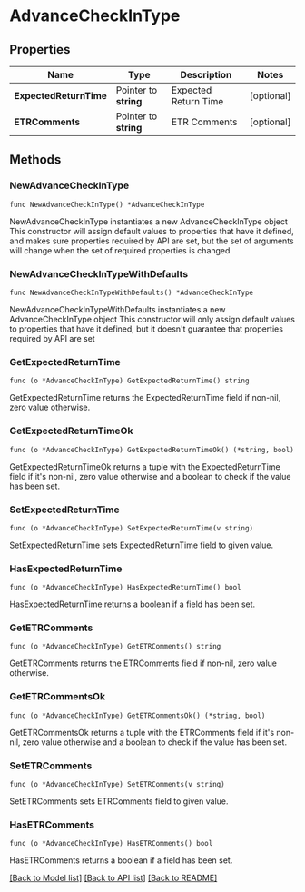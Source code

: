 # AdvanceCheckInType

## Properties

Name | Type | Description | Notes
------------ | ------------- | ------------- | -------------
**ExpectedReturnTime** | Pointer to **string** | Expected Return Time | [optional] 
**ETRComments** | Pointer to **string** | ETR Comments | [optional] 

## Methods

### NewAdvanceCheckInType

`func NewAdvanceCheckInType() *AdvanceCheckInType`

NewAdvanceCheckInType instantiates a new AdvanceCheckInType object
This constructor will assign default values to properties that have it defined,
and makes sure properties required by API are set, but the set of arguments
will change when the set of required properties is changed

### NewAdvanceCheckInTypeWithDefaults

`func NewAdvanceCheckInTypeWithDefaults() *AdvanceCheckInType`

NewAdvanceCheckInTypeWithDefaults instantiates a new AdvanceCheckInType object
This constructor will only assign default values to properties that have it defined,
but it doesn't guarantee that properties required by API are set

### GetExpectedReturnTime

`func (o *AdvanceCheckInType) GetExpectedReturnTime() string`

GetExpectedReturnTime returns the ExpectedReturnTime field if non-nil, zero value otherwise.

### GetExpectedReturnTimeOk

`func (o *AdvanceCheckInType) GetExpectedReturnTimeOk() (*string, bool)`

GetExpectedReturnTimeOk returns a tuple with the ExpectedReturnTime field if it's non-nil, zero value otherwise
and a boolean to check if the value has been set.

### SetExpectedReturnTime

`func (o *AdvanceCheckInType) SetExpectedReturnTime(v string)`

SetExpectedReturnTime sets ExpectedReturnTime field to given value.

### HasExpectedReturnTime

`func (o *AdvanceCheckInType) HasExpectedReturnTime() bool`

HasExpectedReturnTime returns a boolean if a field has been set.

### GetETRComments

`func (o *AdvanceCheckInType) GetETRComments() string`

GetETRComments returns the ETRComments field if non-nil, zero value otherwise.

### GetETRCommentsOk

`func (o *AdvanceCheckInType) GetETRCommentsOk() (*string, bool)`

GetETRCommentsOk returns a tuple with the ETRComments field if it's non-nil, zero value otherwise
and a boolean to check if the value has been set.

### SetETRComments

`func (o *AdvanceCheckInType) SetETRComments(v string)`

SetETRComments sets ETRComments field to given value.

### HasETRComments

`func (o *AdvanceCheckInType) HasETRComments() bool`

HasETRComments returns a boolean if a field has been set.


[[Back to Model list]](../README.md#documentation-for-models) [[Back to API list]](../README.md#documentation-for-api-endpoints) [[Back to README]](../README.md)


